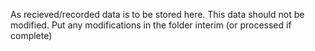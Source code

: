 As recieved/recorded data is to be stored here. This data should not be modified. Put any modifications in the folder interim (or processed if complete)
